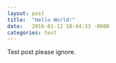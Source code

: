 ```yaml
---
layout: post
title:  "Hello World!"
date:   2016-01-12 10:44:33 -0600
categories: test
---
```

Test post please ignore.